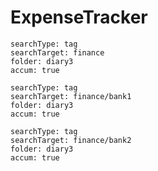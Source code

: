 # ExpenseTracker

``` tracker
searchType: tag
searchTarget: finance
folder: diary3
accum: true
```

``` tracker
searchType: tag
searchTarget: finance/bank1
folder: diary3
accum: true
```

``` tracker
searchType: tag
searchTarget: finance/bank2
folder: diary3
accum: true
```

